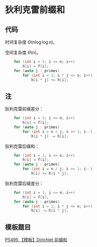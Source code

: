 # 狄利克雷前缀和

## 代码

时间复杂度 $\Theta(n \log \log n)$。

空间复杂度 $\Theta(n)$。

```cpp
    for (int i = 1; i <= n; i++)
        h[i] = f[i];
    for (auto j : primes)
        for (int i = 1; i * j <= n; i++)
            h[i * j] += h[i];
```

## 注

狄利克雷前缀差分：

```cpp
    for (int i = 1; i <= n; i++)
        h[i] = f[i];
    for (auto j : primes)
        for (int i = n / j; i >= 1; i--)
            h[i * j] -= h[i];
```

狄利克雷后缀和：

```cpp
    for (int i = 1; i <= n; i++)
        h[i] = f[i];
    for (auto j : primes)
        for (int i = n / j; i >= 1; i--)
            h[i] += h[i * j];
```

狄利克雷后缀差分：

```cpp
    for (int i = 1; i <= n; i++)
        h[i] = f[i];
    for (auto j : primes)
        for (int i = 1; i * j <= n; i++)
            h[i] -= h[i * j];
```

## 模板题目

[P5495 【模板】Dirichlet 前缀和](https://www.luogu.com.cn/problem/P5495)
